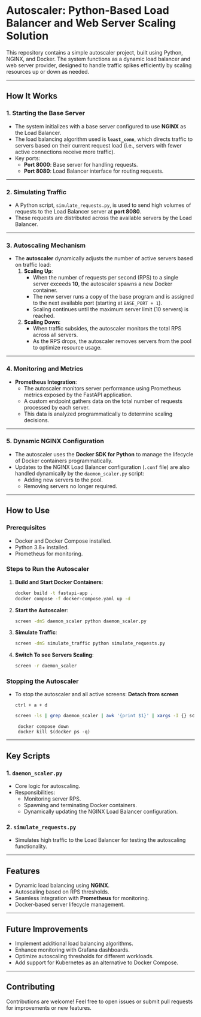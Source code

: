 # **Autoscaler: Python-Based Load Balancer and Web Server Scaling Solution**

This repository contains a simple autoscaler project, built using Python, NGINX, and Docker. The system functions as a dynamic load balancer and web server provider, designed to handle traffic spikes efficiently by scaling resources up or down as needed.

---

## **How It Works**

### **1. Starting the Base Server**
- The system initializes with a base server configured to use **NGINX** as the Load Balancer.
- The load balancing algorithm used is **`least_conn`**, which directs traffic to servers based on their current request load (i.e., servers with fewer active connections receive more traffic).
- Key ports:
  - **Port 8000**: Base server for handling requests.
  - **Port 8080**: Load Balancer interface for routing requests.

---

### **2. Simulating Traffic**
- A Python script, `simulate_requests.py`, is used to send high volumes of requests to the Load Balancer server at **port 8080**.
- These requests are distributed across the available servers by the Load Balancer.

---

### **3. Autoscaling Mechanism**
- The **autoscaler** dynamically adjusts the number of active servers based on traffic load:
  1. **Scaling Up**:
      - When the number of requests per second (RPS) to a single server exceeds **10**, the autoscaler spawns a new Docker container.
      - The new server runs a copy of the base program and is assigned to the next available port (starting at `BASE_PORT + 1`).
      - Scaling continues until the maximum server limit (10 servers) is reached.
  2. **Scaling Down**:
      - When traffic subsides, the autoscaler monitors the total RPS across all servers.
      - As the RPS drops, the autoscaler removes servers from the pool to optimize resource usage.

---

### **4. Monitoring and Metrics**
- **Prometheus Integration**:
  - The autoscaler monitors server performance using Prometheus metrics exposed by the FastAPI application.
  - A custom endpoint gathers data on the total number of requests processed by each server.
  - This data is analyzed programmatically to determine scaling decisions.

---

### **5. Dynamic NGINX Configuration**
- The autoscaler uses the **Docker SDK for Python** to manage the lifecycle of Docker containers programmatically.
- Updates to the NGINX Load Balancer configuration (`.conf` file) are also handled dynamically by the `daemon_scaler.py` script:
  - Adding new servers to the pool.
  - Removing servers no longer required.

---

## **How to Use**

### **Prerequisites**
- Docker and Docker Compose installed.
- Python 3.8+ installed.
- Prometheus for monitoring.

### **Steps to Run the Autoscaler**
1. **Build and Start Docker Containers**:
   ```bash
   docker build -t fastapi-app .
   docker compose -f docker-compose.yaml up -d
   ```
2. **Start the Autoscaler**:
   ```bash
   screen -dmS daemon_scaler python daemon_scaler.py
   ```
3. **Simulate Traffic**:
   ```bash
   screen -dmS simulate_traffic python simulate_requests.py
   ```
4. **Switch To see Servers Scaling**:
   ```bash
   screen -r daemon_scaler
   ```

### **Stopping the Autoscaler**
- To stop the autoscaler and all active screens:
    **Detach from screen**
    ``` 
    ctrl + a + d

    ```

   ```bash
   screen -ls | grep daemon_scaler | awk '{print $1}' | xargs -I {} screen -S {} -X quit
   ```
   ```
    docker compose down
    docker kill $(docker ps -q)
    ```

---

## **Key Scripts**

### **1. `daemon_scaler.py`**
- Core logic for autoscaling.
- Responsibilities:
  - Monitoring server RPS.
  - Spawning and terminating Docker containers.
  - Dynamically updating the NGINX Load Balancer configuration.

### **2. `simulate_requests.py`**
- Simulates high traffic to the Load Balancer for testing the autoscaling functionality.

---

## **Features**
- Dynamic load balancing using **NGINX**.
- Autoscaling based on RPS thresholds.
- Seamless integration with **Prometheus** for monitoring.
- Docker-based server lifecycle management.

---

## **Future Improvements**
- Implement additional load balancing algorithms.
- Enhance monitoring with Grafana dashboards.
- Optimize autoscaling thresholds for different workloads.
- Add support for Kubernetes as an alternative to Docker Compose.

---

## **Contributing**
Contributions are welcome! Feel free to open issues or submit pull requests for improvements or new features.
